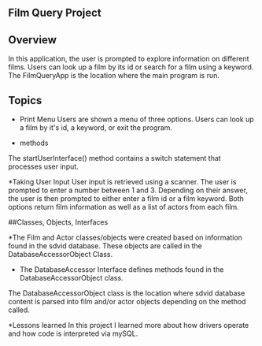 ## Film Query Project

## Overview

In this application, the user is prompted to explore information on different films.
Users can look up a film by its id or search for a film using a keyword. The FilmQueryApp is the location where the main program is run.

## Topics

* Print Menu
Users are shown a menu of three options. Users can look up a film by it's id, a keyword, or exit the program.

* methods

The startUserInterface() method contains a switch statement that processes user input.

*Taking User Input
User input is retrieved using a scanner. The user is prompted to enter a number between 1 and 3. Depending on their answer, the user is then prompted to either enter a film id or a film keyword. Both options return film information as well as a list of actors from each film.

##Classes, Objects, Interfaces

*The Film and Actor classes/objects were created based on information found in the sdvid database. These objects are called in the DatabaseAccessorObject Class.

* The DatabaseAccessor Interface defines methods found in the DatabaseAccessorObject class.

The DatabaseAccessorObject class is the location where sdvid database content is parsed into film and/or actor objects depending on the method called.

*Lessons learned
In this project I learned more about how drivers operate and how code is interpreted via mySQL.
